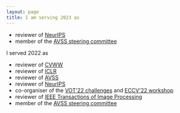 ```yaml
---
layout: page
title: I am serving 2023 as
---
```


* reviewer of [NeurIPS](https://neurips.cc)
* member of the [AVSS steering committee](http://www.avss2023.org)

I served 2022 as
* reviewer of [CVWW](https://cvww.cvl.tuwien.ac.at)
* reviewer of [ICLR](https://iclr.cc)
* reviewer of [AVSS](http://atvs.ii.uam.es/avss2022/index.html)
* reviewer of [NeurIPS](https://neurips.cc)
* co-organiser of the [VOT'22 challenges](https://www.votchallenge.net/vot2022/) and [ECCV'22 workshop](https://eccv2022.ecva.net)
* reviewer of [IEEE Transactions of Image Processing](https://signalprocessingsociety.org/publications-resources/ieee-transactions-image-processing)
* member of the [AVSS steering committee](http://atvs.ii.uam.es/avss2022/index.html)

<!--
<article>
  <header><h1>{{ include.title | default: page.title }}</h1></header>
  <ul class="archive">
    {% for post in site.posts %}
    {% if post.categories contains 'thesis' %}
    <li>
      <time datetime="{{ post.date | date_to_xmlschema }}">{{ post.date | date: "%Y-%m-%d" }}</time>
      <a href="{{ post.url | relative_url }}">{{ post.title }}</a>
    </li>
    {% endif %}
    {% endfor %}
  </ul>
</article>
-->
